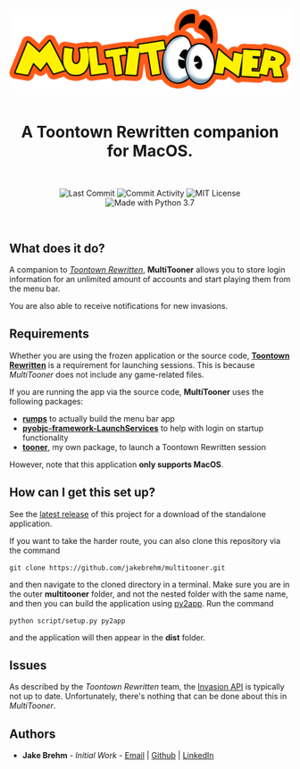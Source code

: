 <div align="center">

  <img src="https://github.com/jakebrehm/multitooner/blob/master/img/logo.png" alt=" MultiTooner Logo"/>

  <br>
  <br>

  <h1>A Toontown Rewritten companion for MacOS.</h1>

  <br>

  <img src="https://img.shields.io/github/last-commit/jakebrehm/multitooner?style=for-the-badge&color=yellow" alt="Last Commit"></img>
  <img src="https://img.shields.io/github/commit-activity/w/jakebrehm/multitooner?style=for-the-badge&color=yellow" alt="Commit Activity"></img>
  <img src="https://img.shields.io/github/license/jakebrehm/multitooner?style=for-the-badge&color=yellow" alt="MIT License"></img>
  <br>
  <img src="https://img.shields.io/badge/Made%20With-Python%203.7-violet.svg?style=for-the-badge&logo=Python" alt="Made with Python 3.7"></img>

  <!-- <img src="https://github.com/jakebrehm/multitooner/blob/master/img/demo.gif" alt="MultiTooner Demo"></img> -->

</div>

<br>

## What does it do?

A companion to *[Toontown Rewritten](https://www.toontownrewritten.com)*, **MultiTooner** allows you to store login information for an unlimited amount of accounts and start playing them from the menu bar.

You are also able to receive notifications for new invasions.

## Requirements

Whether you are using the frozen application or the source code, [**Toontown Rewritten**](https://www.toontownrewritten.com/play) is a requirement for launching sessions. This is because *MultiTooner* does not include any game-related files.

If you are running the app via the source code, **MultiTooner** uses the following packages:
- **[rumps](https://github.com/jaredks/rumps)** to actually build the menu bar app
- **[pyobjc-framework-LaunchServices](https://pypi.org/project/pyobjc-framework-LaunchServices/)** to help with login on startup functionality
- **[tooner](http://github.com/jakebrehm/tooner)**, my own package, to launch a Toontown Rewritten session

However, note that this application **only supports MacOS**.

## How can I get this set up?

See the [latest release](https://github.com/jakebrehm/multitooner/releases/latest) of this project for a download of the standalone application.

If you want to take the harder route, you can also clone this repository via the command

```
git clone https://github.com/jakebrehm/multitooner.git
```

and then navigate to the cloned directory in a terminal. Make sure you are in the outer **multitooner** folder, and not the nested folder with the same name, and then you can build the application using [py2app](https://github.com/ronaldoussoren/py2app). Run the command

```
python script/setup.py py2app
```

and the application will then appear in the **dist** folder.

## Issues

As described by the *Toontown Rewritten* team, the [Invasion API](https://github.com/ToontownRewritten/api-doc/blob/master/invasions.md) is typically not up to date. Unfortunately, there's nothing that can be done about this in *MultiTooner*.

## Authors
- **Jake Brehm** - *Initial Work* - [Email](mailto:mail@jakebrehm.com) | [Github](http://github.com/jakebrehm) | [LinkedIn](http://linkedin.com/in/jacobbrehm)